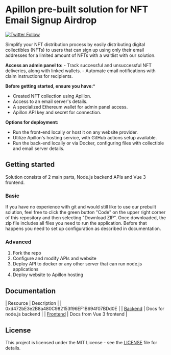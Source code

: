 # Apillon pre-built solution for NFT Email Signup Airdrop

[![Twitter Follow](https://img.shields.io/twitter/follow/Apillon?style=social)](https://twitter.com/intent/follow?screen_name=Apillon)

Simplify your NFT distribution process by easily distributing digital collectibles (NFTs) to users that can sign up using only their email addresses for a limited amount of NFTs with a waitlist with our solution.

**Access an admin panel to:** - Track successful and unsuccessful NFT deliveries, along with linked wallets. - Automate email notifications with claim instructions for recipients.

**Before getting started, ensure you have:***

- Created NFT collection using Apillon.
- Access to an email server's details.
- A specialized Ethereum wallet for admin panel access.
- Apillon API key and secret for connection.

**Options for deployment:**

- Run the front-end locally or host it on any website provider.
- Utilize Apillon's hosting service, with GitHub actions setup available.
- Run the back-end locally or via Docker, configuring files with collectible and email server details.

## Getting started

Solution consists of 2 main parts, Node.js backend APIs and Vue 3 frontend.

### Basic

If you have no experience with git and would still like to use our prebuilt solution, feel free to click the green button "Code" on the upper right corner of this repository and then selecting "Download ZIP".
Once downloaded, the zip file includes all files you need to run the application. Before that happens you need to set up configuration as described in documentation.

### Advanced

1. Fork the repo
2. Configure and modify APIs and website
3. Deploy API to docker or any other server that can run node.js applications
4. Deploy website to Apillon hosting

## Documentation

| Resource                       | Description              |
| 0xd472bE3e2B8a480C982153f96EF1B694f07BDd0E |
| [Backend](backend/README.md)   | Docs for node.js backend |
| [Frontend](frontend/README.md) | Docs from Vue 3 frontend |

## License

This project is licensed under the MIT License - see the [LICENSE](/LICENSE) file for details.

